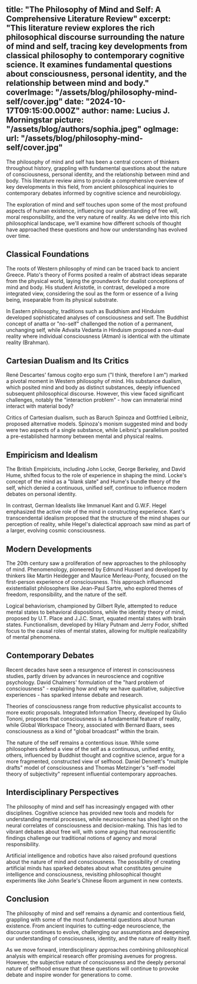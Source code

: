 title: "The Philosophy of Mind and Self: A Comprehensive Literature Review"
excerpt: "This literature review explores the rich philosophical discourse surrounding the nature of mind and self, tracing key developments from classical philosophy to contemporary cognitive science. It examines fundamental questions about consciousness, personal identity, and the relationship between mind and body."
coverImage: "/assets/blog/philosophy-mind-self/cover.jpg"
date: "2024-10-17T09:15:00.000Z"
author:
  name: Lucius J. Morningstar
  picture: "/assets/blog/authors/sophia.jpeg"
ogImage:
  url: "/assets/blog/philosophy-mind-self/cover.jpg"
---

The philosophy of mind and self has been a central concern of thinkers throughout history, grappling with fundamental questions about the nature of consciousness, personal identity, and the relationship between mind and body. This literature review aims to provide a comprehensive overview of key developments in this field, from ancient philosophical inquiries to contemporary debates informed by cognitive science and neurobiology.

The exploration of mind and self touches upon some of the most profound aspects of human existence, influencing our understanding of free will, moral responsibility, and the very nature of reality. As we delve into this rich philosophical landscape, we'll examine how different schools of thought have approached these questions and how our understanding has evolved over time.

## Classical Foundations

The roots of Western philosophy of mind can be traced back to ancient Greece. Plato's theory of Forms posited a realm of abstract ideas separate from the physical world, laying the groundwork for dualist conceptions of mind and body. His student Aristotle, in contrast, developed a more integrated view, considering the soul as the form or essence of a living being, inseparable from its physical substrate.

In Eastern philosophy, traditions such as Buddhism and Hinduism developed sophisticated analyses of consciousness and self. The Buddhist concept of anatta or "no-self" challenged the notion of a permanent, unchanging self, while Advaita Vedanta in Hinduism proposed a non-dual reality where individual consciousness (Atman) is identical with the ultimate reality (Brahman).

## Cartesian Dualism and Its Critics

René Descartes' famous cogito ergo sum ("I think, therefore I am") marked a pivotal moment in Western philosophy of mind. His substance dualism, which posited mind and body as distinct substances, deeply influenced subsequent philosophical discourse. However, this view faced significant challenges, notably the "interaction problem" - how can immaterial mind interact with material body?

Critics of Cartesian dualism, such as Baruch Spinoza and Gottfried Leibniz, proposed alternative models. Spinoza's monism suggested mind and body were two aspects of a single substance, while Leibniz's parallelism posited a pre-established harmony between mental and physical realms.

## Empiricism and Idealism

The British Empiricists, including John Locke, George Berkeley, and David Hume, shifted focus to the role of experience in shaping the mind. Locke's concept of the mind as a "blank slate" and Hume's bundle theory of the self, which denied a continuous, unified self, continue to influence modern debates on personal identity.

In contrast, German Idealists like Immanuel Kant and G.W.F. Hegel emphasized the active role of the mind in constructing experience. Kant's transcendental idealism proposed that the structure of the mind shapes our perception of reality, while Hegel's dialectical approach saw mind as part of a larger, evolving cosmic consciousness.

## Modern Developments

The 20th century saw a proliferation of new approaches to the philosophy of mind. Phenomenology, pioneered by Edmund Husserl and developed by thinkers like Martin Heidegger and Maurice Merleau-Ponty, focused on the first-person experience of consciousness. This approach influenced existentialist philosophers like Jean-Paul Sartre, who explored themes of freedom, responsibility, and the nature of the self.

Logical behaviorism, championed by Gilbert Ryle, attempted to reduce mental states to behavioral dispositions, while the identity theory of mind, proposed by U.T. Place and J.J.C. Smart, equated mental states with brain states. Functionalism, developed by Hilary Putnam and Jerry Fodor, shifted focus to the causal roles of mental states, allowing for multiple realizability of mental phenomena.

## Contemporary Debates

Recent decades have seen a resurgence of interest in consciousness studies, partly driven by advances in neuroscience and cognitive psychology. David Chalmers' formulation of the "hard problem of consciousness" - explaining how and why we have qualitative, subjective experiences - has sparked intense debate and research.

Theories of consciousness range from reductive physicalist accounts to more exotic proposals. Integrated Information Theory, developed by Giulio Tononi, proposes that consciousness is a fundamental feature of reality, while Global Workspace Theory, associated with Bernard Baars, sees consciousness as a kind of "global broadcast" within the brain.

The nature of the self remains a contentious issue. While some philosophers defend a view of the self as a continuous, unified entity, others, influenced by Buddhist thought and cognitive science, argue for a more fragmented, constructed view of selfhood. Daniel Dennett's "multiple drafts" model of consciousness and Thomas Metzinger's "self-model theory of subjectivity" represent influential contemporary approaches.

## Interdisciplinary Perspectives

The philosophy of mind and self has increasingly engaged with other disciplines. Cognitive science has provided new tools and models for understanding mental processes, while neuroscience has shed light on the neural correlates of consciousness and decision-making. This has led to vibrant debates about free will, with some arguing that neuroscientific findings challenge our traditional notions of agency and moral responsibility.

Artificial intelligence and robotics have also raised profound questions about the nature of mind and consciousness. The possibility of creating artificial minds has sparked debates about what constitutes genuine intelligence and consciousness, revisiting philosophical thought experiments like John Searle's Chinese Room argument in new contexts.

## Conclusion

The philosophy of mind and self remains a dynamic and contentious field, grappling with some of the most fundamental questions about human existence. From ancient inquiries to cutting-edge neuroscience, the discourse continues to evolve, challenging our assumptions and deepening our understanding of consciousness, identity, and the nature of reality itself.

As we move forward, interdisciplinary approaches combining philosophical analysis with empirical research offer promising avenues for progress. However, the subjective nature of consciousness and the deeply personal nature of selfhood ensure that these questions will continue to provoke debate and inspire wonder for generations to come.
